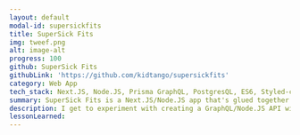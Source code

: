 ```yaml
---
layout: default
modal-id: supersickfits
title: SuperSick Fits
img: tweef.png
alt: image-alt
progress: 100
github: SuperSick Fits
githubLink: 'https://github.com/kidtango/supersickfits'
category: Web App
tech_stack: Next.JS, Node.JS, Prisma GraphQL, PostgresQL, ES6, Styled-component, Stripe
summary: SuperSick Fits is a Next.JS/Node.JS app that's glued together with Apollo GraphQL built for modern e-commerce.
description: I get to experiment with creating a GraphQL/Node.JS API with features such as JWT based authentication for user authorization, and building a relational data structure to handle complex business logics. <br><br> The data flow from the backend to the frontend is facilitate by Apollo Server and Client. <strong><a href="https://www.apollographql.com/">Apollo GraphQL</a></strong> provides a more streamline process for querying data, and it replaces many API endpoints with a single versatile query system. <br><br> And finally, payment is processed through Stripe, so that sensitive data are not saved to PostgreSQL database. Basic information such as names, shipping, and email addresses are saved to PostgreSQL for authethnication and other business needs.
lessonLearned:
---
```

